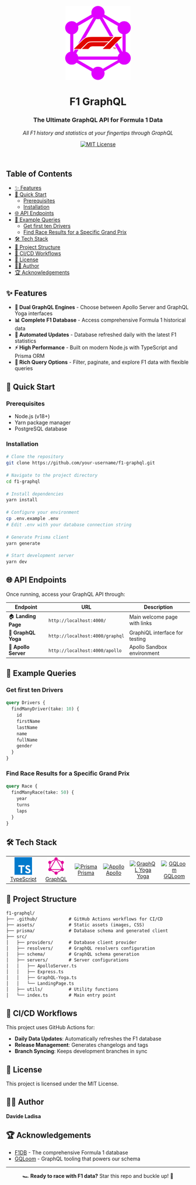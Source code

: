 <div align="center">
  <img src="assets/images/f1-graphql-logo.svg" alt="F1 GraphQL Logo" width="180" />
  <br/>
  <h1>F1 GraphQL</h1>
  <h3>The Ultimate GraphQL API for Formula 1 Data</h3>
  <p><i>All F1 history and statistics at your fingertips through GraphQL</i></p>
<!-- [![GitHub Stars](https://img.shields.io/github/stars/FrancoStino/f1-graphql?style=for-the-badge)](https://github.com/FrancoStino/f1-graphql/stargazers)
[![GitHub Forks](https://img.shields.io/github/forks/FrancoStino/f1-graphql?style=for-the-badge)](https://github.com/FrancoStino/f1-graphql/network/members)
[![Last Commit](https://img.shields.io/github/last-commit/FrancoStino/f1-graphql?style=for-the-badge)](https://github.com/FrancoStino/f1-graphql/commits/main)
[![Open Issues](https://img.shields.io/github/issues/FrancoStino/f1-graphql?style=for-the-badge)](https://github.com/FrancoStino/f1-graphql/issues) -->

[![MIT License](https://img.shields.io/badge/license-MIT-green?style=for-the-badge)](https://opensource.org/licenses/MIT)
  </div>
<br/>

<!-- TOC start (generated with https://github.com/derlin/bitdowntoc) -->
## Table of Contents
- [✨ Features](#-features)
- [🏁 Quick Start](#-quick-start)
   * [Prerequisites](#prerequisites)
   * [Installation](#installation)
- [🌐 API Endpoints](#-api-endpoints)
- [📝 Example Queries](#-example-queries)
   * [Get first ten Drivers](#get-first-ten-drivers)
   * [Find Race Results for a Specific Grand Prix](#find-race-results-for-a-specific-grand-prix)
- [🛠️ Tech Stack](#-tech-stack)
- [📂 Project Structure](#-project-structure)
- [🔄 CI/CD Workflows](#-cicd-workflows)
- [📜 License](#-license)
- [👨‍💻 Author](#-author)
- [🏆 Acknowledgements](#-acknowledgements)

<!-- TOC end -->

<!-- TOC --><a name="-features"></a>
## ✨ Features

- **🚀 Dual GraphQL Engines** - Choose between Apollo Server and GraphQL Yoga interfaces
- **📊 Complete F1 Database** - Access comprehensive Formula 1 historical data
- **🔄 Automated Updates** - Database refreshed daily with the latest F1 statistics
- **⚡ High Performance** - Built on modern Node.js with TypeScript and Prisma ORM
- **🧩 Rich Query Options** - Filter, paginate, and explore F1 data with flexible queries

<!-- TOC --><a name="-quick-start"></a>
## 🏁 Quick Start

<!-- TOC --><a name="prerequisites"></a>
### Prerequisites

- Node.js (v18+)
- Yarn package manager
- PostgreSQL database

<!-- TOC --><a name="installation"></a>
### Installation

```bash
# Clone the repository
git clone https://github.com/your-username/f1-graphql.git

# Navigate to the project directory
cd f1-graphql

# Install dependencies
yarn install

# Configure your environment
cp .env.example .env
# Edit .env with your database connection string

# Generate Prisma client
yarn generate

# Start development server
yarn dev
```

<!-- TOC --><a name="-api-endpoints"></a>
## 🌐 API Endpoints

Once running, access your GraphQL API through:

| Endpoint | URL | Description |
|----------|-----|-------------|
| 🏠 **Landing Page** | `http://localhost:4000/` | Main welcome page with links |
| 🧪 **GraphQL Yoga** | `http://localhost:4000/graphql` | GraphiQL interface for testing |
| 🚀 **Apollo Server** | `http://localhost:4000/apollo` | Apollo Sandbox environment |

<!-- TOC --><a name="-example-queries"></a>
## 📝 Example Queries

<!-- TOC --><a name="get-first-ten-drivers"></a>
### Get first ten Drivers

```graphql
query Drivers {
  findManyDriver(take: 10) {
    id
    firstName
    lastName
    name
    fullName
    gender
  }
}
```

<!-- TOC --><a name="find-race-results-for-a-specific-grand-prix"></a>
### Find Race Results for a Specific Grand Prix

```graphql
query Race {
  findManyRace(take: 50) {
    year
    turns
    laps
  }
}
```

<!-- TOC --><a name="-tech-stack"></a>
## 🛠️ Tech Stack

<table>
  <tr>
    <td align="center" width="96">
      <a href="https://www.typescriptlang.org/" target="_blank">
        <img src="https://raw.githubusercontent.com/github/explore/80688e429a7d4ef2fca1e82350fe8e3517d3494d/topics/typescript/typescript.png" width="48" height="48" alt="TypeScript" />
        <br>TypeScript
      </a>
    </td>
    <td align="center" width="96">
      <a href="https://graphql.org/" target="_blank">
        <img src="https://raw.githubusercontent.com/github/explore/80688e429a7d4ef2fca1e82350fe8e3517d3494d/topics/graphql/graphql.png" width="48" height="48" alt="GraphQL" />
        <br>GraphQL
      </a>
    </td>
    <td align="center" width="96">
      <a href="https://www.prisma.io/" target="_blank">
        <img src="https://avatars.githubusercontent.com/u/17219288?s=200&v=4" width="48" height="48" alt="Prisma" />
        <br>Prisma
      </a>
    </td>
    <td align="center" width="96">
      <a href="https://www.apollographql.com/" target="_blank">
        <img src="https://avatars.githubusercontent.com/u/17189275?s=200&v=4" width="48" height="48" alt="Apollo" />
        <br>Apollo
      </a>
    </td>
    <td align="center" width="96">
      <a href="https://the-guild.dev/graphql/yoga-server" target="_blank">
        <img src="https://res.cloudinary.com/apideck/image/upload/v1652998222/icons/graphql-yoga.png" width="48" height="48" alt="GraphQL Yoga" />
        <br>Yoga
      </a>
    </td>
    <td align="center" width="96">
      <a href="https://gqloom.dev/" target="_blank">
        <img src="https://gqloom.dev/gqloom.svg" width="48" height="48" alt="GQLoom" />
        <br>GQLoom
      </a>
    </td>
  </tr>
</table>


<!-- TOC --><a name="-project-structure"></a>
## 📂 Project Structure

```
f1-graphql/
├── .github/            # GitHub Actions workflows for CI/CD
├── assets/             # Static assets (images, CSS)
├── prisma/             # Database schema and generated client
├── src/
│   ├── providers/      # Database client provider
│   ├── resolvers/      # GraphQL resolvers configuration
│   ├── schema/         # GraphQL schema generation
│   ├── servers/        # Server configurations
│   │   ├── ApolloServer.ts
│   │   ├── Express.ts
│   │   ├── GraphQL-Yoga.ts
│   │   └── LandingPage.ts
│   ├── utils/          # Utility functions
│   └── index.ts        # Main entry point
```

<!-- TOC --><a name="-cicd-workflows"></a>
## 🔄 CI/CD Workflows

This project uses GitHub Actions for:

- **Daily Data Updates**: Automatically refreshes the F1 database
- **Release Management**: Generates changelogs and tags
- **Branch Syncing**: Keeps development branches in sync

<!-- TOC --><a name="-license"></a>
## 📜 License

This project is licensed under the MIT License.

<!-- TOC --><a name="-author"></a>
## 👨‍💻 Author

**Davide Ladisa**

<!-- TOC --><a name="-acknowledgements"></a>
## 🏆 Acknowledgements

- [F1DB](https://github.com/f1db/f1db) - The comprehensive Formula 1 database
- [GQLoom](https://gqloom.dev/) - GraphQL tooling that powers our schema

---

<div align="center">
  <p>🏎️ <b>Ready to race with F1 data?</b> Star this repo and buckle up! 🏁</p>
</div>
